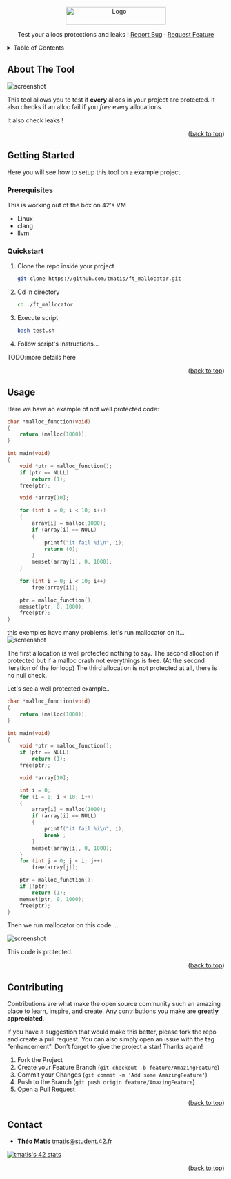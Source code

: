 <!-- PROJECT LOGO -->
<br />
<div align="center">
  <a href="https://github.com/tmatis/ft_mallocator">
    <img src="ressources/logo.png" alt="Logo" width="232" height="41">
  </a>

  <p align="center">
    Test your allocs protections and leaks !
    <a href="https://github.com/tmatis/ft_mallocator/issues">Report Bug</a>
    ·
    <a href="https://github.com/tmatis/ft_mallocator/issues">Request Feature</a>
  </p>
</div>



<!-- TABLE OF CONTENTS -->
<details>
  <summary>Table of Contents</summary>
  <ol>
    <li>
      <a href="#about-the-project">About The Project</a>
    </li>
    <li>
      <a href="#getting-started">Getting Started</a>
      <ul>
        <li><a href="#prerequisites">Prerequisites</a></li>
        <li><a href="#quickstart">Quick start</a></li>
      </ul>
    </li>
    <li><a href="#usage">Usage</a></li>
    <li><a href="#roadmap">Roadmap</a></li>
    <li><a href="#contributing">Contributing</a></li>
    <li><a href="#license">License</a></li>
    <li><a href="#contact">Contact</a></li>
    <li><a href="#acknowledgments">Acknowledgments</a></li>
  </ol>
</details>



<!-- ABOUT THE PROJECT -->
## About The Tool

![screenshot](/ressources/screenshot.png?raw=true)

This tool allows you to test if **every** allocs in your project are protected.
It also checks if an alloc fail if you *free* every allocations.

It also check leaks !

<p align="right">(<a href="#top">back to top</a>)</p>

<!-- GETTING STARTED -->
## Getting Started

Here you will see how to setup this tool on a example project.

### Prerequisites

This is working out of the box on 42's VM

* Linux
* clang
* llvm

### Quickstart

1. Clone the repo inside your project
   ```sh
   git clone https://github.com/tmatis/ft_mallocator.git
   ```
2. Cd in directory
   ```sh
   cd ./ft_mallocator
   ```
3. Execute script
   ```sh
   bash test.sh
   ```
4. Follow script's instructions...

TODO:more details here

<p align="right">(<a href="#top">back to top</a>)</p>



<!-- USAGE EXAMPLES -->
## Usage

Here we have an example of not well protected code:
```c
char *malloc_function(void)
{
	return (malloc(1000));
}

int main(void)
{
	void *ptr = malloc_function();
	if (ptr == NULL)
		return (1);
	free(ptr);

	void *array[10];

	for (int i = 0; i < 10; i++)
	{
		array[i] = malloc(1000);
		if (array[i] == NULL)
		{
			printf("it fail %i\n", i);
			return (0);
		}
		memset(array[i], 0, 1000);
	}
	
	for (int i = 0; i < 10; i++)
		free(array[i]);

	ptr = malloc_function();
	memset(ptr, 0, 1000);
	free(ptr);
}
```

this exemples have many problems, let's run mallocator on it...
![screenshot](/ressources/screenshot.png?raw=true)

The first allocation is well protected nothing to say.
The second alloction if protected but if a malloc crash not everythings is free. (At the second iteration of the for loop)
The third allocation is not protected at all, there is no null check.

Let's see a well protected example..

```c
char *malloc_function(void)
{
	return (malloc(1000));
}

int main(void)
{
	void *ptr = malloc_function();
	if (ptr == NULL)
		return (1);
	free(ptr);

	void *array[10];

	int i = 0;
	for (i = 0; i < 10; i++)
	{
		array[i] = malloc(1000);
		if (array[i] == NULL)
		{
			printf("it fail %i\n", i);
			break ;
		}
		memset(array[i], 0, 1000);
	}
	for (int j = 0; j < i; j++)
		free(array[j]);

	ptr = malloc_function();
	if (!ptr)
		return (1);
	memset(ptr, 0, 1000);
	free(ptr);
}
```

Then we run mallocator on this code ...

![screenshot](/ressources/well_protected.png?raw=true)

This code is protected.

<p align="right">(<a href="#top">back to top</a>)</p>

<!-- CONTRIBUTING -->
## Contributing

Contributions are what make the open source community such an amazing place to learn, inspire, and create. Any contributions you make are **greatly appreciated**.

If you have a suggestion that would make this better, please fork the repo and create a pull request. You can also simply open an issue with the tag "enhancement".
Don't forget to give the project a star! Thanks again!

1. Fork the Project
2. Create your Feature Branch (`git checkout -b feature/AmazingFeature`)
3. Commit your Changes (`git commit -m 'Add some AmazingFeature'`)
4. Push to the Branch (`git push origin feature/AmazingFeature`)
5. Open a Pull Request

<p align="right">(<a href="#top">back to top</a>)</p>


<!-- CONTACT -->
## Contact

* **Théo Matis** tmatis@student.42.fr

[![tmatis's 42 stats](https://badge42.herokuapp.com/api/stats/tmatis)](https://github.com/JaeSeoKim/badge42)

<p align="right">(<a href="#top">back to top</a>)</p>
